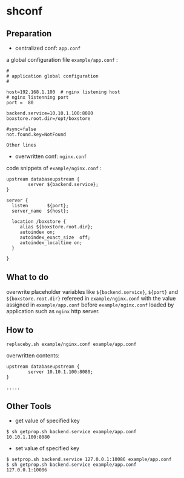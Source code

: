 # shconf

## Preparation

- centralized conf: ``app.conf``

a global configuration file ``example/app.conf`` :

```
#
# application global configuration
#

host=192.168.1.100  # nginx listening host
# nginx listenning port
port =  80

backend.service=10.10.1.100:8080
boxstore.root.dir=/opt/boxstore

#sync=false
not.found.key=NotFound

Other lines

```

- overwritten conf: ``nginx.conf``

code snippets of ``example/nginx.conf`` :

```
upstream databaseupstream {
        server ${backend.service};
}

server {
  listen       ${port};
  server_name  ${host};

  location /boxstore {
     alias ${boxstore.root.dir};
     autoindex on;
     autoindex_exact_size  off;
     autoindex_localtime on;
  }

}  

```

## What to do

overwrite placeholder variables like ``${backend.service}``, ``${port}`` and ``${boxstore.root.dir}`` refereed in ``example/nginx.conf`` with the value assigned in ``example/app.conf`` before ``example/nginx.conf`` loaded by application such as ``nginx`` http server.


## How to

```
replaceby.sh example/nginx.conf example/app.conf
```

overwritten contents:

```
upstream databaseupstream {
        server 10.10.1.100:8080;
}

..... 

```

## Other Tools

- get value of specified key

```
$ sh getprop.sh backend.service example/app.conf
10.10.1.100:8080
```

- set value of specified key

```
$ setprop.sh backend.service 127.0.0.1:10086 example/app.conf
$ sh getprop.sh backend.service example/app.conf
127.0.0.1:10086
```
